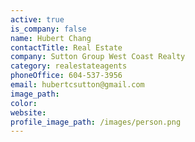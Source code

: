 ```yaml
---
active: true
is_company: false
name: Hubert Chang
contactTitle: Real Estate
company: Sutton Group West Coast Realty
category: realestateagents
phoneOffice: 604-537-3956
email: hubertcsutton@gmail.com
image_path:
color:
website:
profile_image_path: /images/person.png
---
```



